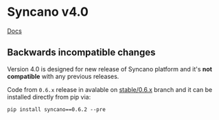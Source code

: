# Syncano v4.0

[Docs](http://syncano.github.io/syncano-python/)


## Backwards incompatible changes

Version 4.0 is designed for new release of Syncano platform and
it's **not compatible** with any previous releases.

Code from `0.6.x` release in avalable on [stable/0.6.x](/syncano/syncano-python/tree/stable/0.6.x) branch
and it can be installed directly from pip via:

```
pip install syncano==0.6.2 --pre
```